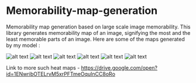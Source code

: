 # Memorability-map-generation
Memorability map generation based on large scale image memorability. This library generates memorability map of an image, signifying the most and the least memorable parts of an image. 
Here are some of the maps generated by my model :

![alt text](https://raw.githubusercontent.com/Hulk11/Memorability-map-generation/master/map_flipped_1.jpg)
![alt text](https://raw.githubusercontent.com/Hulk11/Memorability-map-generation/master/map_flipped_2.jpg)
![alt text](https://raw.githubusercontent.com/Hulk11/Memorability-map-generation/master/map_flipped_132.jpg)
![alt text](https://raw.githubusercontent.com/Hulk11/Memorability-map-generation/master/map_flipped_143.jpg)
![alt text](https://raw.githubusercontent.com/Hulk11/Memorability-map-generation/master/map_flipped_189.jpg)
![alt text](https://raw.githubusercontent.com/Hulk11/Memorability-map-generation/master/map_flipped_209.jpg)


Link to more such heat maps - 
https://drive.google.com/open?id=1ENwribOTELrvM5xrPFTmeOquInCC8oRo
